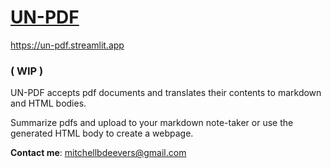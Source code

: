 # [UN-PDF](https://un-pdf.streamlit.app)
<https://un-pdf.streamlit.app>

### ( WIP )

UN-PDF accepts pdf documents and translates their contents to markdown and HTML bodies.

Summarize pdfs and upload to your markdown note-taker or use the generated HTML body to create a webpage. 


**Contact me**: <mitchellbdeevers@gmail.com>
